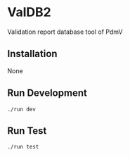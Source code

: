 # ValDB2
Validation report database tool of PdmV

## Installation
None

## Run Development
```
./run dev
```

## Run Test
```
./run test
```
